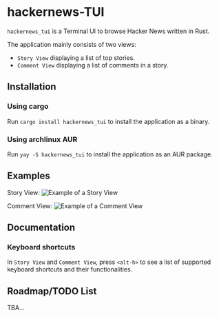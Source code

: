 # hackernews-TUI
`hackernews_tui` is a Terminal UI to browse Hacker News written in Rust.

The application mainly consists of two views:
- `Story View` displaying a list of top stories.
- `Comment View` displaying a list of comments in a story.

## Installation
### Using cargo
Run `cargo install hackernews_tui` to install the application as a binary.
### Using archlinux AUR
Run `yay -S hackernews_tui` to install the application as an AUR package.

## Examples

Story View:
![Example of a Story View](https://raw.githubusercontent.com/aome510/hackernews-TUI/main/examples/assets/story_view.png)

Comment View:
![Example of a Comment View](https://raw.githubusercontent.com/aome510/hackernews-TUI/main/examples/assets/comment_view.png)

## Documentation
### Keyboard shortcuts
In `Story View` and `Comment View`, press `<alt-h>` to see a list of supported keyboard shortcuts and their functionalities.

## Roadmap/TODO List
TBA...
